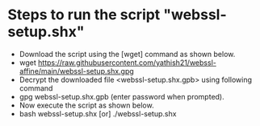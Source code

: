 # Steps to run the script "webssl-setup.shx" 

* Download the script using the [wget] command as shown below.
* wget  https://raw.githubusercontent.com/yathish21/webssl-affine/main/webssl-setup.shx.gpg
* Decrypt the downloaded file <webssl-setup.shx.gpb> using following command
* gpg webssl-setup.shx.gpb (enter password when prompted).
* Now execute the script as shown below.
* bash webssl-setup.shx  [or]  ./webssl-setup.shx
